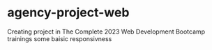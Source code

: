 # agency-project-web
Creating project in The Complete 2023 Web Development Bootcamp
trainings some baisic responsivness
